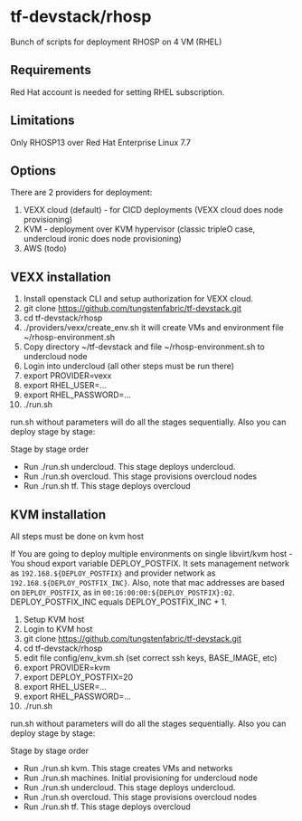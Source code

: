 # tf-devstack/rhosp

Bunch of scripts for deployment RHOSP on 4 VM (RHEL)


## Requirements

Red Hat account is needed for setting RHEL subscription.

## Limitations

Only RHOSP13 over Red Hat Enterprise Linux 7.7

## Options

There are 2 providers for deployment:
1) VEXX cloud (default) - for CICD deployments (VEXX cloud does node provisioning)
2) KVM - deployment over KVM hypervisor (classic tripleO case, undercloud ironic does node provisioning)
3) AWS (todo)

## VEXX installation

1. Install openstack CLI and setup authorization for VEXX cloud.
1. git clone https://github.com/tungstenfabric/tf-devstack.git
1. cd tf-devstack/rhosp
1. ./providers/vexx/create_env.sh it will create VMs and environment file ~/rhosp-environment.sh
1. Copy directory ~/tf-devstack and file ~/rhosp-environment.sh to undercloud node
1. Login into undercloud (all other steps must be run there)
1. export PROVIDER=vexx
1. export RHEL_USER=...
1. export RHEL_PASSWORD=...
1. ./run.sh

run.sh without parameters will do all the stages sequentially.
Also you can deploy stage by stage:

Stage by stage order
 - Run ./run.sh undercloud. This stage deploys undercloud.
 - Run ./run.sh overcloud. This stage provisions overcloud nodes
 - Run ./run.sh tf. This stage deploys overcloud


## KVM installation
All steps must be done on kvm host

If You are going to deploy multiple environments on single libvirt/kvm host - You shoud export variable DEPLOY_POSTFIX.
It sets management network as `192.168.${DEPLOY_POSTFIX}` and provider network as `192.168.${DEPLOY_POSTFIX_INC}`.
Also, note that mac addresses are based on `DEPLOY_POSTFIX`, as in `00:16:00:00:${DEPLOY_POSTFIX}:02`.
DEPLOY_POSTFIX_INC equals DEPLOY_POSTFIX_INC + 1.

1. Setup KVM host
1. Login to KVM host
1. git clone https://github.com/tungstenfabric/tf-devstack.git
1. cd tf-devstack/rhosp
1. edit file config/env_kvm.sh (set correct ssh keys, BASE_IMAGE, etc)
1. export PROVIDER=kvm
1. export DEPLOY_POSTFIX=20
1. export RHEL_USER=...
1. export RHEL_PASSWORD=...
1. ./run.sh

run.sh without parameters will do all the stages sequentially.
Also you can deploy stage by stage:

Stage by stage order
 - Run ./run.sh kvm. This stage creates VMs and networks
 - Run ./run.sh machines. Initial provisioning for undercloud node
 - Run ./run.sh undercloud. This stage deploys undercloud.
 - Run ./run.sh overcloud. This stage provisions overcloud nodes
 - Run ./run.sh tf. This stage deploys overcloud


